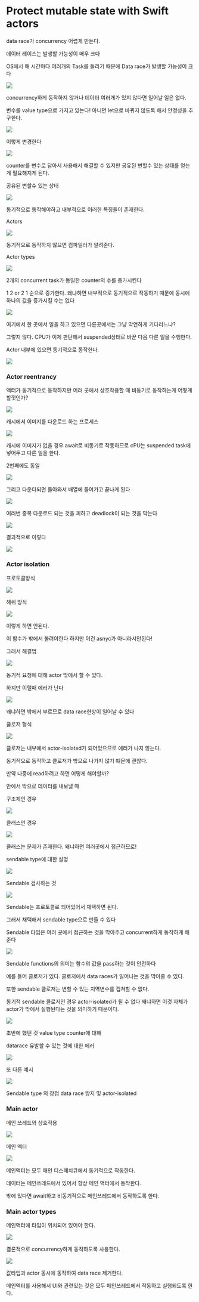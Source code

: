 # Protect mutable state with Swift actors

data race가 concurrency 어렵게 만든다.

데이터 레이스는 발생할 가능성이 매우 크다

OS에서 매 시간마다 여러개의 Task를 돌리기 때문에 Data race가 발생할 가능성이 크다

![](https://i.imgur.com/FN839GO.jpg)

concurrency하게 동작하지 않거나 데이터 여러개가 있지 않다면 일어날 일은 없다.

변수를 value type으로 가지고 있는다!
아니면 let으로 바뀌지 않도록 해서 안정성을 추구한다.

![](https://i.imgur.com/r7tHdk1.png)

이렇게 변경한다

![](https://i.imgur.com/7K5p7bm.png)

counter를 변수로 담아서 사용해서 해결할 수 있지만 공유된 변할수 있는 상태를 얻는게 필요해지게 된다.

공유된 변할수 있는 상태

![](https://i.imgur.com/seOJJMA.png)

동기적으로 동작해야하고 내부적으로 이러한 특징들이 존재한다.

Actors

![](https://i.imgur.com/3D3xuSy.png)

동기적으로 동작하지 않으면 컴파일러가 알려준다.

Actor types

![](https://i.imgur.com/QdDXgsF.png)

2개의 concurrent task가 동일한 counter의 수를 증가시킨다

1 2 or 2 1 순으로 증가한다.
왜냐하면 내부적으로 동기적으로 작동하기 때문에 동시에 하나의 값을 증가시킬 수는 없다

![](https://i.imgur.com/0TORy8Z.png)

여기에서 한 곳에서 일을 하고 있으면 다른곳에서는 그냥 막연하게 기다리느냐?

그렇지 않다. CPU가 이제 판단해서 suspended상태로 바꾼 다음 다른 일을 수행한다.

Actor 내부에 있으면 동기적으로 동작한다.
 
![](https://i.imgur.com/oLGLsmG.png)
 
### Actor reentrancy

액터가 동기적으로 동작하지만 여러 곳에서 상호작용할 때 비동기로 동작하는게 어떻게 할껏인가?

![](https://i.imgur.com/92N63CM.png)

캐시에서 이미지를 다운로드 하는 프로세스

![](https://i.imgur.com/TvyMz9b.jpg)

캐시에 이미지가 없을 경우 await로 비동기로 작동하므로 cPU는 suspended task에 넣어두고 다른 일을 한다.

2번째에도 동일

![](https://i.imgur.com/nNJJmoJ.jpg)

그리고 다운다되면 돌아와서 배열에 들어가고 끝나게 된다

![](https://i.imgur.com/aAzzKeb.png)

여러번 중복 다운로드 되는 것을 피하고 deadlock이 되는 것을 막는다

![](https://i.imgur.com/ENeWiXG.png)

결과적으로 이렇다

![](https://i.imgur.com/Ury00Zb.png)

### Actor isolation

프로토콜방식

![](https://i.imgur.com/RDO38zK.png)

해쉬 방식

![](https://i.imgur.com/bkZWraC.png)

이렇게 하면 안된다.

이 함수가 밖에서 불려야한다 하지만 이건 asnyc가 아니라서안된다!

그래서 해결법

![](https://i.imgur.com/1eYWtx8.png)

동기적 요청에 대해 actor 밖에서 할 수 있다.

하지만 이럴때 에러가 난다

![](https://i.imgur.com/UEtRydM.png)

왜냐하면 밖에서 부르므로 data race현상이 일어날 수 있다

클로저 형식

![](https://i.imgur.com/Sw6f97q.png)

클로저는 내부에서 actor-isolated가 되어있으므로 에러가 나지 않는다.

동기적으로 동작하고 클로저가 밖으로 나가지 않기 떄문에 괜찮다.

만약 나중에 read하려고 하면 어떻게 해야할까?

안에서 밖으로 데이터를 내보낼 때 

구조체인 경우 

![](https://i.imgur.com/HpcFVk8.jpg)

클래스인 경우

![](https://i.imgur.com/n4hDcwh.jpg)

클래스는 문제가 존재한다. 왜냐하면 여러곳에서 접근하므로!

sendable type에 대한 설명

![](https://i.imgur.com/AlRhxBp.png)

Sendable 검사하는 것

![](https://i.imgur.com/TmFbe35.jpg)

Sendable는 프로토콜로 되어있어서 채택하면 된다.

그래서 채택해서 sendable type으로 만들 수 있다

Sendable 타입은 여러 곳에서 접근하는 것을 막아주고 concurrent하게 동작하게 해준다

![](https://i.imgur.com/yuLnLIr.jpg)
 
Sendable functions의 의미는 함수의 값을 pass하는 것이 안전하다

예를 들어 클로저가 있다. 클로저에서 data races가 일어나는 것을 막아줄 수 있다.

또한 sendable 클로저는 변할 수 있는 지역변수를 캡쳐할 수 없다.

동기적 sendable 클로저인 경우 actor-isolated가 될 수 없다 왜냐하면 이것 자체가 actor가 밖에서 실행된다는 것을 의미하기 때문이다.

![](https://i.imgur.com/5cNqS8i.jpg)

초반에 했떤 것 value type counter에 대해

datarace 유발할 수 있는 것에 대한 에러

![](https://i.imgur.com/5ciyVu5.jpg)

또 다른 예시

![](https://i.imgur.com/nafEBHz.png)

Sendable type 의 장점 data race 방지 및 actor-isolated

### Main actor

메인 쓰레드와 상호작용

![](https://i.imgur.com/dy8frxM.jpg)

메인 액터

![](https://i.imgur.com/B0Y4IhF.jpg)

메인액터는 모두 매인 디스패치큐에서 동기적으로 작동한다.

데이터는 메인쓰레드에서 있어서 항상 메인 액터에서 동작한다.

밖에 있다면 await하고 비동기적으로 메인쓰레드에서 동작하도록 한다.

### Main actor types

메인액터에 타입이 위치되어 있어야 한다.

![](https://i.imgur.com/iz7HxaF.jpg)

결론적으로 concurrency하게 동작하도록 사용한다.

![](https://i.imgur.com/75DhNHX.png)

값타입과 actor 동시에 동작하여 data race 제거한다.

메인엑터를 사용해서 UI와 관련있는 것은 모두 메인쓰레드에서 작동하고 실행되도록 한다.


